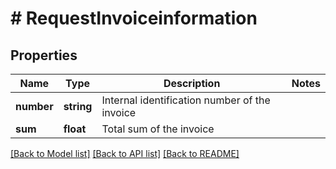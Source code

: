 # # RequestInvoiceinformation

## Properties

Name | Type | Description | Notes
------------ | ------------- | ------------- | -------------
**number** | **string** | Internal identification number of the invoice |
**sum** | **float** | Total sum of the invoice |

[[Back to Model list]](../../README.md#models) [[Back to API list]](../../README.md#endpoints) [[Back to README]](../../README.md)

